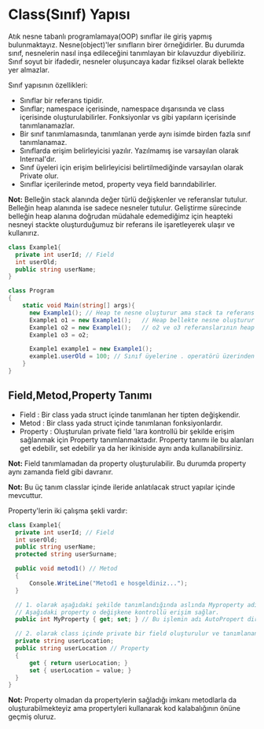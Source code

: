 # Class(Sınıf) Yapısı 
Atık nesne tabanlı programlamaya(OOP) sınıflar ile giriş yapmış bulunmaktayız. 
Nesne(object)'ler sınıfların birer örneğidirler. Bu durumda sınıf, nesnelerin 
nasıl inşa edileceğini tanımlayan bir kılavuzdur diyebiliriz. Sınıf soyut bir ifadedir, 
nesneler oluşuncaya kadar fiziksel olarak bellekte yer almazlar.

Sınıf yapısının özellikleri:  
* Sınıflar bir referans tipidir.
* Sınıflar; namespace içerisinde, namespace dışarısında ve class içerisinde oluşturulabilirler.
  Fonksiyonlar vs gibi yapıların içerisinde tanımlanamazlar.
* Bir sınıf tanımlamasında, tanımlanan yerde aynı isimde birden fazla sınıf tanımlanamaz.
* Sınıflarda erişim belirleyicisi yazılır. Yazılmamış ise varsayılan olarak Internal'dır.
* Sınıf üyeleri için erişim belirleyicisi belirtilmediğinde varsayılan olarak Private olur.
* Sınıflar içerilerinde metod, property veya field barındabilirler.

**Not:** Belleğin stack alanında değer türlü değişkenler ve referanslar tutulur. Belleğin 
heap alanında ise sadece nesneler tutulur. Geliştirme sürecinde belleğin heap alanına doğrudan müdahale
edemediğimz için heapteki nesneyi stackte oluşturduğumuz bir referans ile işaretleyerek ulaşır ve kullanırız.

```cs
class Example1{
  private int userId; // Field
  int userOld;   
  public string userName;
}

class Program
{
    static void Main(string[] args){
      new Example1(); // Heap te nesne oluşturur ama stack ta referans numarası oluşturmaz.
      Example1 o1 = new Example1();   // Heap bellekte nesne oluşturur ve stack bellekte "o1" adı ile referans numarası oluşturur.
      Example1 o2 = new Example1();   // o2 ve o3 referanslarının heap bellekte gösterdiği nesne aynıdır.
      Example1 o3 = o2;

      Example1 example1 = new Example1();
      example1.userOld = 100; // Sınıf üyelerine . operatörü üzerinden erişip kullanabilirsiniz.
    }
}
```

## Field,Metod,Property Tanımı
* Field : Bir class yada struct içinde tanımlanan her tipten değişkendir.
* Metod : Bir class yada struct içinde tanımlanan fonksiyonlardır.
* Property :  Oluşturulan private field 'lara kontrollü bir şekilde erişim sağlanmak için 
              Property tanımlanmaktadır. Property tanımı ile bu alanları get edebilir, set edebilir 
              ya da her ikiniside aynı anda kullanabilirsiniz.
                                 
**Not:** Field tanımlamadan da property oluşturulabilir. Bu durumda property aynı zamanda field gibi davranır.

**Not:** Bu üç tanım classlar içinde ileride anlatılacak struct yapılar içinde mevcuttur.

Property'lerin iki çalışma şekli vardır:
```cs
class Example1{
  private int userId; // Field
  int userOld;   
  public string userName;
  protected string userSurname;

  public void metod1() // Metod
  {
      Console.WriteLine("Metod1 e hosgeldiniz...");
  }

  // 1. olarak aşağıdaki şekilde tanımlandığında aslında Myproperty adında ve int tipinde bir değişken vardır.
  // Aşağıdaki property o değişkene kontrollü erişim sağlar.
  public int MyProperty { get; set; } // Bu işlemin adı AutoPropert dir. // Property

  // 2. olarak class içinde private bir field oluşturulur ve tanımlanan property o field'a kontrollü erişim sağlar.
  private string userLocation;
  public string userLocation // Property
  {
      get { return userLocation; }
      set { userLocation = value; }
  }
}
```
**Not:** Property olmadan da propertylerin sağladığı imkanı metodlarla da oluşturabilmekteyiz ama propertyleri kullanarak
kod kalabalığının önüne geçmiş oluruz.





















